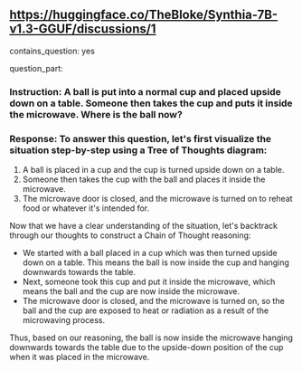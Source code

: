 ## https://huggingface.co/TheBloke/Synthia-7B-v1.3-GGUF/discussions/1

contains_question: yes

question_part: 
### Instruction: A ball is put into a normal cup and placed upside down on a table. Someone then takes the cup and puts it inside the microwave. Where is the ball now?
 ### Response: To answer this question, let's first visualize the situation step-by-step using a Tree of Thoughts diagram:

1. A ball is placed in a cup and the cup is turned upside down on a table.
2. Someone then takes the cup with the ball and places it inside the microwave.
3. The microwave door is closed, and the microwave is turned on to reheat food or whatever it's intended for.

Now that we have a clear understanding of the situation, let's backtrack through our thoughts to construct a Chain of Thought reasoning:

- We started with a ball placed in a cup which was then turned upside down on a table. This means the ball is now inside the cup and hanging downwards towards the table.
- Next, someone took this cup and put it inside the microwave, which means the ball and the cup are now inside the microwave.
- The microwave door is closed, and the microwave is turned on, so the ball and the cup are exposed to heat or radiation as a result of the microwaving process.

Thus, based on our reasoning, the ball is now inside the microwave hanging downwards towards the table due to the upside-down position of the cup when it was placed in the microwave.